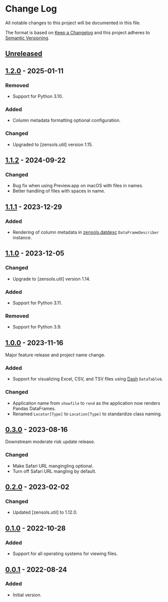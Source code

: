 # Change Log
All notable changes to this project will be documented in this file.

The format is based on [Keep a Changelog](http://keepachangelog.com/)
and this project adheres to [Semantic Versioning](http://semver.org/).


## [Unreleased]


## [1.2.0] - 2025-01-11
### Removed
- Support for Python 3.10.

### Added
- Column metadata formatting optional configuration.

### Changed
- Upgraded to [zensols.util] version 1.15.


## [1.1.2] - 2024-09-22
### Changed
- Bug fix when using Preview.app on macOS with files in names.
- Better handling of files with spaces in name.


## [1.1.1] - 2023-12-29
### Added
- Rendering of column metadata in [zensols.datdesc] `DataFrameDescriber`
  instance.


## [1.1.0] - 2023-12-05
### Changed
- Upgrade to [zensols.util] version 1.14.

### Added
- Support for Python 3.11.

### Removed
- Support for Python 3.9.


## [1.0.0] - 2023-11-16
Major feature release and project name change.

### Added
- Support for visualizing Excel, CSV, and TSV files using [Dash] `DataTable`s.

### Changed
- Application name from `showfile` to `rend` as the application now renders
  Pandas DataFrames.
- Renamed `Locator[Type]` to `Location[Type]` to standardize class naming.


## [0.3.0] - 2023-08-16
Downstream moderate risk update release.

### Changed
- Make Safari URL mangingling optional.
- Turn off Safari URL mangling by default.


## [0.2.0] - 2023-02-02
### Changed
- Updated [zensols.util] to 1.12.0.


## [0.1.0] - 2022-10-28
### Added
- Support for all operating systems for viewing files.


## [0.0.1] - 2022-08-24
### Added
- Initial version.


<!-- links -->
[Unreleased]: https://github.com/plandes/rend/compare/v1.2.0...HEAD
[1.2.0]: https://github.com/plandes/rend/compare/v1.1.2...v1.2.0
[1.1.2]: https://github.com/plandes/rend/compare/v1.1.1...v1.1.2
[1.1.1]: https://github.com/plandes/rend/compare/v1.1.0...v1.1.1
[1.1.0]: https://github.com/plandes/rend/compare/v1.0.0...v1.1.0
[1.0.0]: https://github.com/plandes/rend/compare/v0.3.0...v1.0.0
[0.3.0]: https://github.com/plandes/rend/compare/v0.1.1...v0.3.0
[0.2.0]: https://github.com/plandes/rend/compare/v0.1.0...v0.2.0
[0.1.0]: https://github.com/plandes/rend/compare/v0.0.1...v0.1.0
[0.0.1]: https://github.com/plandes/rend/compare/v0.0.0...v0.0.1

[Dash]: https://plotly.com/dash/
[zenbuild]: https://github.com/plandes/zenbuild
[zensols.datdesc]: https://github.com/plandes/datdesc

